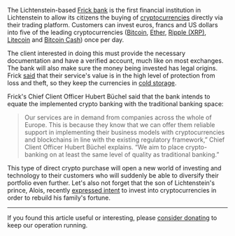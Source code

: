 The Lichtenstein-based [Frick bank][frick] is the first financial institution in Lichtenstein to allow its citizens the buying of [cryptocurrencies][cc] directly via their trading platform. Customers can invest euros, francs and US dollars into five of the leading cryptocurrencies ([Bitcoin][btc], [Ether][eth], [Ripple (XRP)][xrp], [Litecoin][ltc] and [Bitcoin Cash][bch]) once per day.

The client interested in doing this must provide the necessary documentation and have a verified account, much like on most exchanges. The bank will also make sure the money being invested has legal origins. Frick [said][frick] that their service's value is in the high level of protection from loss and theft, so they keep the currencies in [cold storage][ledger].

Frick's Chief Client Officer Hubert Büchel said that the bank intends to equate the implemented crypto banking with the traditional banking space:

> Our services are in demand from companies across the whole of Europe. This is because they know that we can offer them reliable support in implementing their business models with cryptocurrencies and blockchains in line with the existing regulatory framework,” Chief Client Officer Hubert Büchel explains. “We aim to place crypto-banking on at least the same level of quality as traditional banking.”

This type of direct crypto purchase will open a new world of investing and technology to their customers who will suddenly be able to diversify their portfolio even further. Let's also not forget that the son of Lichtenstein's prince, Alois, recently [expressed intent][cnbc] to invest into cryptocurrencies in order to rebuild his family's fortune.

---

If you found this article useful or interesting, please [consider donating][donate] to keep our operation running.

[donate]: https://bitfalls.com/donate
[cnbc]: https://www.cnbc.com/2018/02/05/this-european-royal-family-might-invest-in-cryptocurrencies.html
[cc]: https://bitfalls.com/2017/08/20/cryptocurrency/
[bc]: https://bitfalls.com/2017/08/20/blockchain-explained-blockchain-works/
[frick]: https://www.bankfrick.li/en/about-bank-frick/news/bank-frick-allows-direct-investments-in-leading-cryptocurrencies
[cs]: https://bitfalls.com/glossary/#offline-storage
[ledger]: https://bitfalls.com/2017/09/08/hardware-wallets-like-ledger-nano-s-work/
[btc]: https://bitfalls.com/2017/09/01/send-receive-bitcoin/
[eth]: https://bitfalls.com/2017/09/19/what-ethereum-compare-to-bitcoin/
[ltc]: https://bitfalls.com/2017/12/16/get-started-litecoin/
[xrp]: https://bitfalls.com/2018/01/29/ripples-xrp-banks-no-way/
[bch]: https://bitfalls.com/2017/10/24/bitcoin-forks-bitcoin-gold-scam-stay-safe/
